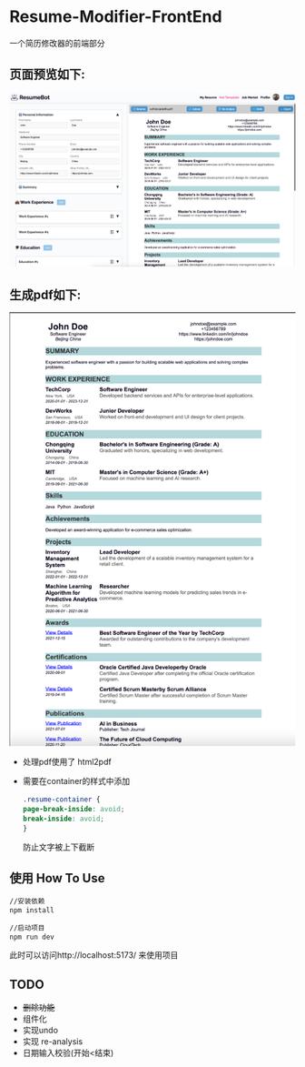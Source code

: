 # Resume-Modifier-FrontEnd

一个简历修改器的前端部分

## 页面预览如下:
![img.png](image/index.png)
## 生成pdf如下:
![img_2.png](image/pdf.png)

- 处理pdf使用了 html2pdf
- 需要在container的样式中添加

    ```css
    .resume-container {
    page-break-inside: avoid;
    break-inside: avoid;
    }
    ```
    防止文字被上下截断
## 使用 How To Use
```shell
//安装依赖
npm install
```
```
//启动项目
npm run dev
```
此时可以访问http://localhost:5173/ 来使用项目
## TODO
- ~~删除功能~~
- 组件化
- 实现undo
- 实现 re-analysis
- 日期输入校验(开始<结束)
